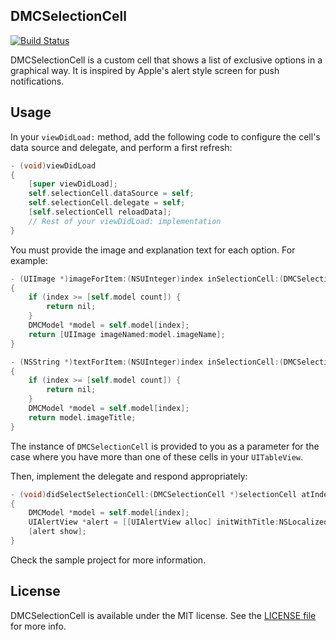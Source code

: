 ## DMCSelectionCell

[![Build Status](https://travis-ci.org/danielmartin/DMCSelectionCell.svg?branch=master)](https://travis-ci.org/danielmartin/DMCSelectionCell)

DMCSelectionCell is a custom cell that shows a list of exclusive options in a graphical way. It is inspired by Apple's alert style screen for push notifications.

## Usage

In your `viewDidLoad:` method, add the following code to configure the cell's data source and delegate, and perform a first refresh:

```objective-c
- (void)viewDidLoad
{
    [super viewDidLoad];
    self.selectionCell.dataSource = self;
    self.selectionCell.delegate = self;
    [self.selectionCell reloadData];
    // Rest of your viewDidLoad: implementation
}
```

You must provide the image and explanation text for each option. For example:

```objective-c
- (UIImage *)imageForItem:(NSUInteger)index inSelectionCell:(DMCSelectionCell *)selectionCell
{
    if (index >= [self.model count]) {
        return nil;
    }
    DMCModel *model = self.model[index];
    return [UIImage imageNamed:model.imageName];
}

- (NSString *)textForItem:(NSUInteger)index inSelectionCell:(DMCSelectionCell *)selectionCell
{
    if (index >= [self.model count]) {
        return nil;
    }
    DMCModel *model = self.model[index];
    return model.imageTitle;
}
```

The instance of `DMCSelectionCell` is provided to you as a parameter for the case where you have more than one of these cells in your `UITableView`.

Then, implement the delegate and respond appropriately:

```objective-c
- (void)didSelectSelectionCell:(DMCSelectionCell *)selectionCell atIndex:(NSUInteger)index
{
    DMCModel *model = self.model[index];
    UIAlertView *alert = [[UIAlertView alloc] initWithTitle:NSLocalizedString(@"Info", @"Info title") message:[NSString stringWithFormat:NSLocalizedString(@"You have selected the \"%@\" alert style.", @""), model.imageTitle] delegate:nil cancelButtonTitle:NSLocalizedString(@"OK", @"") otherButtonTitles:nil];
    [alert show];
}
```

Check the sample project for more information.

## License

DMCSelectionCell is available under the MIT license. See the [LICENSE file](https://github.com/danielmartin/DMCSelectionCell/blob/master/LICENSE) for more info.
